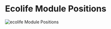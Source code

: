 Ecolife Module Positions
====
![ecolife Module Positions](http://localhost:8888/builder/joomla-template/data/ecolife/images/positions/ecolife-modules.jpg 'ecolife Module Positions')

